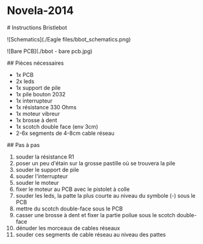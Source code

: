 Novela-2014
===========

# Instructions Bristlebot

![Schematics](./Eagle files/bbot_schematics.png)

![Bare PCB](./bbot - bare pcb.jpg)

## Pièces nécessaires

* 1x PCB
* 2x leds
* 1x support de pile
* 1x pile bouton 2032
* 1x interrupteur
* 1x résistance 330 Ohms
* 1x moteur vibreur
* 1x brosse à dent
* 1x scotch double face (env 3cm)
* 2-6x segments de 4-8cm cable réseau

## Pas à pas

1. souder la résistance R1
1. poser un peu d'étain sur la grosse pastille où se trouvera la pile
1. souder le support de pile
1. souder l'interrupteur
1. souder le moteur
1. fixer le moteur au PCB avec le pistolet à colle
1. souder les leds, la patte la plus courte au niveau du symbole (-) sous le PCB
1. mettre du scotch double-face sous le PCB
1. casser une brosse à dent et fixer la partie poilue sous le scotch double-face
1. dénuder les morceaux de cables réseaux
1. souder ces segments de cable réseau au niveau des pattes
